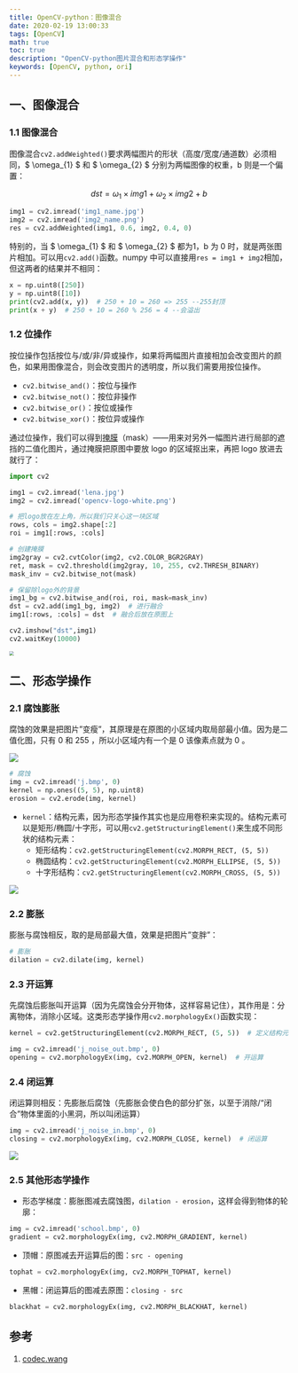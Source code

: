 ```yaml
---
title: OpenCV-python：图像混合
date: 2020-02-19 13:00:33
tags: [OpenCV]
math: true
toc: true
description: "OpenCV-python图片混合和形态学操作"
keywords: [OpenCV, python, ori]
---
```


## 一、图像混合

### 1.1 图像混合

图像混合`cv2.addWeighted()`要求两幅图片的形状（高度/宽度/通道数）必须相同，$  \omega_{1} $ 和 $  \omega_{2} $ 分别为两幅图像的权重，b 则是一个偏置：

$$ dst = \omega_{1}\times img1+\omega_{2}\times img2 + b $$

```python
img1 = cv2.imread('img1_name.jpg')
img2 = cv2.imread('img2_name.png')
res = cv2.addWeighted(img1, 0.6, img2, 0.4, 0)
```

特别的，当 $  \omega_{1} $ 和 $  \omega_{2} $ 都为1，b 为 0 时，就是两张图片相加。可以用`cv2.add()`函数。numpy 中可以直接用`res = img1 + img2`相加，但这两者的结果并不相同：

```python
x = np.uint8([250])
y = np.uint8([10])
print(cv2.add(x, y))  # 250 + 10 = 260 => 255 --255封顶
print(x + y)  # 250 + 10 = 260 % 256 = 4 --会溢出
```



### 1.2 位操作

按位操作包括按位与/或/非/异或操作，如果将两幅图片直接相加会改变图片的颜色，如果用图像混合，则会改变图片的透明度，所以我们需要用按位操作。

* `cv2.bitwise_and()`：按位与操作 
* `cv2.bitwise_not()`：按位非操作
* `cv2.bitwise_or()`：按位或操作
* `cv2.bitwise_xor()`：按位异或操作

通过位操作，我们可以得到[掩膜](https://baike.baidu.com/item/掩膜/8544392?fr=aladdin)（mask）——用来对另外一幅图片进行局部的遮挡的二值化图片，通过掩膜把原图中要放 logo 的区域抠出来，再把 logo 放进去就行了：

```python
import cv2

img1 = cv2.imread('lena.jpg')
img2 = cv2.imread('opencv-logo-white.png')

# 把logo放在左上角，所以我们只关心这一块区域
rows, cols = img2.shape[:2]
roi = img1[:rows, :cols]

# 创建掩膜
img2gray = cv2.cvtColor(img2, cv2.COLOR_BGR2GRAY)
ret, mask = cv2.threshold(img2gray, 10, 255, cv2.THRESH_BINARY)
mask_inv = cv2.bitwise_not(mask)

# 保留除logo外的背景
img1_bg = cv2.bitwise_and(roi, roi, mask=mask_inv)
dst = cv2.add(img1_bg, img2)  # 进行融合
img1[:rows, :cols] = dst  # 融合后放在原图上

cv2.imshow("dst",img1)
cv2.waitKey(10000)
```

<img src="https://qttblog.oss-cn-hangzhou.aliyuncs.com/opencv/2020-02-20%20124157.png" style="zoom:50%;" />

## 二、形态学操作



### 2.1 腐蚀膨胀

腐蚀的效果是把图片”变瘦”，其原理是在原图的小区域内取局部最小值。因为是二值化图，只有 0 和 255 ，所以小区域内有一个是 0 该像素点就为 0 。

![](https://qttblog.oss-cn-hangzhou.aliyuncs.com/opencv/cv2_understand_erosion.jpg)

```python
# 腐蚀
img = cv2.imread('j.bmp', 0)
kernel = np.ones((5, 5), np.uint8)
erosion = cv2.erode(img, kernel)  
```

* `kernel`：结构元素，因为形态学操作其实也是应用卷积来实现的。结构元素可以是矩形/椭圆/十字形，可以用`cv2.getStructuringElement()`来生成不同形状的结构元素：
  * 矩形结构：`cv2.getStructuringElement(cv2.MORPH_RECT, (5, 5))`  
  * 椭圆结构：`cv2.getStructuringElement(cv2.MORPH_ELLIPSE, (5, 5))`  
  * 十字形结构：`cv2.getStructuringElement(cv2.MORPH_CROSS, (5, 5))`

![](https://qttblog.oss-cn-hangzhou.aliyuncs.com/opencv/cv2_morphological_struct_element.jpg)

### 2.2 膨胀

膨胀与腐蚀相反，取的是局部最大值，效果是把图片”变胖”：

```python
# 膨胀
dilation = cv2.dilate(img, kernel)  
```

### 2.3 开运算

先腐蚀后膨胀叫开运算（因为先腐蚀会分开物体，这样容易记住），其作用是：分离物体，消除小区域。这类形态学操作用`cv2.morphologyEx()`函数实现：

```python
kernel = cv2.getStructuringElement(cv2.MORPH_RECT, (5, 5))  # 定义结构元素

img = cv2.imread('j_noise_out.bmp', 0)
opening = cv2.morphologyEx(img, cv2.MORPH_OPEN, kernel)  # 开运算
```

### 2.4 闭运算

闭运算则相反：先膨胀后腐蚀（先膨胀会使白色的部分扩张，以至于消除/“闭合”物体里面的小黑洞，所以叫闭运算）

```python
img = cv2.imread('j_noise_in.bmp', 0)
closing = cv2.morphologyEx(img, cv2.MORPH_CLOSE, kernel)  # 闭运算
```

![](https://qttblog.oss-cn-hangzhou.aliyuncs.com/opencv/cv2_morphological_opening_closing.jpg)

### 2.5 其他形态学操作

- 形态学梯度：膨胀图减去腐蚀图，`dilation - erosion`，这样会得到物体的轮廓：

```python
img = cv2.imread('school.bmp', 0)
gradient = cv2.morphologyEx(img, cv2.MORPH_GRADIENT, kernel)
```

- 顶帽：原图减去开运算后的图：`src - opening`

```python
tophat = cv2.morphologyEx(img, cv2.MORPH_TOPHAT, kernel)
```

- 黑帽：闭运算后的图减去原图：`closing - src`

```python
blackhat = cv2.morphologyEx(img, cv2.MORPH_BLACKHAT, kernel)
```

## 参考

1. [codec.wang](http://codec.wang/opencv-python-erode-and-dilate/)